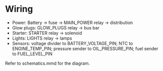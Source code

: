 # Wiring

- Power: Battery -> fuse -> MAIN_POWER relay -> distribution
- Glow plugs: GLOW_PLUGS relay -> bus bar
- Starter: STARTER relay -> solenoid
- Lights: LIGHTS relay -> lamps
- Sensors: voltage divider to BATTERY_VOLTAGE_PIN; NTC to ENGINE_TEMP_PIN; pressure sender to OIL_PRESSURE_PIN; fuel sender to FUEL_LEVEL_PIN

Refer to schematics.mmd for the diagram.
